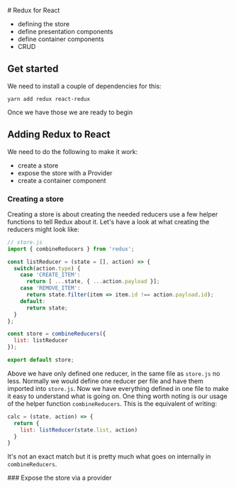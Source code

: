 # Redux for React

- defining the store
- define presentation components
- define container components
- CRUD

## Get started

 We need to install a couple of dependencies for this:
 
```
yarn add redux react-redux
```
Once we have those we are ready to begin

## Adding Redux to React

We need to do the following to make it work:

- create a store
- expose the store with a Provider
- create a container component

### Creating a store
Creating a store is about creating the needed reducers use a few helper functions to tell Redux about it. Let's have a look at what creating the reducers might look like:

```js
// store.js
import { combineReducers } from 'redux';

const listReducer = (state = [], action) => {
  switch(action.type) {
    case 'CREATE_ITEM':
      return [ ...state, { ...action.payload }];
    case 'REMOVE_ITEM':
      return state.filter(item => item.id !== action.payload.id);
    default:
      return state;
  }
};

const store = combineReducers({
  list: listReducer
});

export default store;

```

Above we have only defined one reducer, in the same file as `store.js` no less. Normally we would define one reducer per file and have them imported into `store.js`. Now we have everything defined in one file to make it easy to understand what is going on. One thing worth noting is our usage of the helper function `combineReducers`. This is the equivalent of writing:

```js
calc = (state, action) => {
  return {
    list: listReducer(state.list, action)
  }
}
```
It's not an exact match but it is pretty much what goes on internally in `combineReducers`. 

### Expose the store via a provider

 
